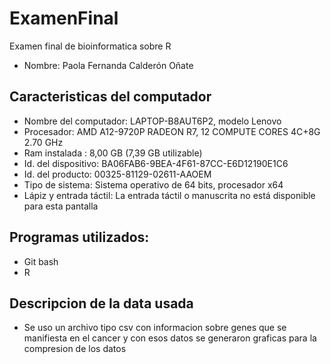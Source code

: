 # ExamenFinal
Examen final de bioinformatica sobre R
* Nombre: Paola Fernanda Calderón Oñate
## Caracteristicas del computador
* Nombre del computador: LAPTOP-B8AUT6P2, modelo Lenovo 
* Procesador: AMD A12-9720P RADEON R7, 12 COMPUTE CORES 4C+8G   2.70 GHz
* Ram instalada : 8,00 GB (7,39 GB utilizable)
* Id. del dispositivo: BA06FAB6-9BEA-4F61-87CC-E6D12190E1C6
* Id. del producto:  00325-81129-02611-AAOEM
* Tipo de sistema: Sistema operativo de 64 bits, procesador x64
* Lápiz y entrada táctil: La entrada táctil o manuscrita no está disponible para esta pantalla
## Programas utilizados:
* Git bash 
* R
## Descripcion de la data usada
* Se uso un archivo tipo csv con informacion sobre genes que se manifiesta en el cancer y con esos datos se generaron graficas para la compresion de los datos 

